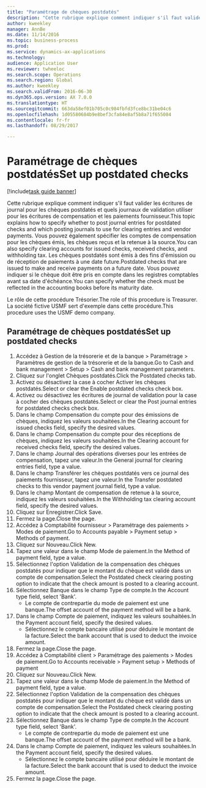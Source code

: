 ```yaml
--- 
title: "Paramétrage de chèques postdatés"
description: "Cette rubrique explique comment indiquer s'il faut valider les écritures de journal pour les chèques postdatés et quels journaux de validation utiliser pour les écritures de compensation et les paiements fournisseur."
author: kweekley
manager: AnnBe
ms.date: 11/14/2016
ms.topic: business-process
ms.prod: 
ms.service: dynamics-ax-applications
ms.technology: 
audience: Application User
ms.reviewer: twheeloc
ms.search.scope: Operations
ms.search.region: Global
ms.author: kweekley
ms.search.validFrom: 2016-06-30
ms.dyn365.ops.version: AX 7.0.0
ms.translationtype: HT
ms.sourcegitcommit: 663da58ef01b705c0c984fbfd3fce8bc31be04c6
ms.openlocfilehash: 1d05580684b9e8bef3cfa84e8af5b8a71f655084
ms.contentlocale: fr-fr
ms.lasthandoff: 08/29/2017

---
```

# <a name="set-up-postdated-checks"></a><span data-ttu-id="ef3ef-103">Paramétrage de chèques postdatés</span><span class="sxs-lookup"><span data-stu-id="ef3ef-103">Set up postdated checks</span></span>

[!include[task guide banner](../../includes/task-guide-banner.md)]

<span data-ttu-id="ef3ef-104">Cette rubrique explique comment indiquer s'il faut valider les écritures de journal pour les chèques postdatés et quels journaux de validation utiliser pour les écritures de compensation et les paiements fournisseur.</span><span class="sxs-lookup"><span data-stu-id="ef3ef-104">This topic explains how to specify whether to post journal entries for postdated checks and which posting journals to use for clearing entries and vendor payments.</span></span> <span data-ttu-id="ef3ef-105">Vous pouvez également spécifier les comptes de compensation pour les chèques émis, les chèques reçus et la retenue à la source.</span><span class="sxs-lookup"><span data-stu-id="ef3ef-105">You can also specify clearing accounts for issued checks, received checks, and withholding tax.</span></span> <span data-ttu-id="ef3ef-106">Les chèques postdatés sont émis à des fins d'émission ou de réception de paiements à une date future.</span><span class="sxs-lookup"><span data-stu-id="ef3ef-106">Postdated checks that are issued to make and receive payments on a future date.</span></span> <span data-ttu-id="ef3ef-107">Vous pouvez indiquer si le chèque doit être pris en compte dans les registres comptables avant sa date d'échéance.</span><span class="sxs-lookup"><span data-stu-id="ef3ef-107">You can specify whether the check must be reflected in the accounting books before its maturity date.</span></span>



<span data-ttu-id="ef3ef-108">Le rôle de cette procédure Trésorier.</span><span class="sxs-lookup"><span data-stu-id="ef3ef-108">The role of this procedure is Treasurer.</span></span> <span data-ttu-id="ef3ef-109">La société fictive USMF sert d'exemple dans cette procédure.</span><span class="sxs-lookup"><span data-stu-id="ef3ef-109">This procedure uses the USMF demo company.</span></span>


## <a name="set-up-postdated-checks"></a><span data-ttu-id="ef3ef-110">Paramétrage de chèques postdatés</span><span class="sxs-lookup"><span data-stu-id="ef3ef-110">Set up postdated checks</span></span>
1. <span data-ttu-id="ef3ef-111">Accédez à Gestion de la trésorerie et de la banque > Paramétrage > Paramètres de gestion de la trésorerie et de la banque.</span><span class="sxs-lookup"><span data-stu-id="ef3ef-111">Go to Cash and bank management > Setup > Cash and bank management parameters.</span></span>
2. <span data-ttu-id="ef3ef-112">Cliquez sur l'onglet Chèques postdatés.</span><span class="sxs-lookup"><span data-stu-id="ef3ef-112">Click the Postdated checks tab.</span></span>
3. <span data-ttu-id="ef3ef-113">Activez ou désactivez la case à cocher Activer les chèques postdatés.</span><span class="sxs-lookup"><span data-stu-id="ef3ef-113">Select or clear the Enable postdated checks check box.</span></span>
4. <span data-ttu-id="ef3ef-114">Activez ou désactivez les écritures de journal de validation pour la case à cocher des chèques postdatés.</span><span class="sxs-lookup"><span data-stu-id="ef3ef-114">Select or clear the Post journal entries for postdated checks check box.</span></span>
5. <span data-ttu-id="ef3ef-115">Dans le champ Compensation du compte pour des émissions de chèques, indiquez les valeurs souhaitées.</span><span class="sxs-lookup"><span data-stu-id="ef3ef-115">In the Clearing account for issued checks field, specify the desired values.</span></span>
6. <span data-ttu-id="ef3ef-116">Dans le champ Compensation du compte pour des réceptions de chèques, indiquez les valeurs souhaitées.</span><span class="sxs-lookup"><span data-stu-id="ef3ef-116">In the Clearing account for received checks field, specify the desired values.</span></span>
7. <span data-ttu-id="ef3ef-117">Dans le champ Journal des opérations diverses pour les entrées de compensation, tapez une valeur.</span><span class="sxs-lookup"><span data-stu-id="ef3ef-117">In the General journal for clearing entries field, type a value.</span></span>
8. <span data-ttu-id="ef3ef-118">Dans le champ Transférer les chèques postdatés vers ce journal des paiements fournisseur, tapez une valeur.</span><span class="sxs-lookup"><span data-stu-id="ef3ef-118">In the Transfer postdated checks to this vendor payment journal field, type a value.</span></span>
9. <span data-ttu-id="ef3ef-119">Dans le champ Montant de compensation de retenue à la source, indiquez les valeurs souhaitées.</span><span class="sxs-lookup"><span data-stu-id="ef3ef-119">In the Withholding tax clearing account field, specify the desired values.</span></span>
10. <span data-ttu-id="ef3ef-120">Cliquez sur Enregistrer.</span><span class="sxs-lookup"><span data-stu-id="ef3ef-120">Click Save.</span></span>
11. <span data-ttu-id="ef3ef-121">Fermez la page.</span><span class="sxs-lookup"><span data-stu-id="ef3ef-121">Close the page.</span></span>
12. <span data-ttu-id="ef3ef-122">Accédez à Comptabilité fournisseur > Paramétrage des paiements > Modes de paiement.</span><span class="sxs-lookup"><span data-stu-id="ef3ef-122">Go to Accounts payable > Payment setup > Methods of payment.</span></span>
13. <span data-ttu-id="ef3ef-123">Cliquez sur Nouveau.</span><span class="sxs-lookup"><span data-stu-id="ef3ef-123">Click New.</span></span>
14. <span data-ttu-id="ef3ef-124">Tapez une valeur dans le champ Mode de paiement.</span><span class="sxs-lookup"><span data-stu-id="ef3ef-124">In the Method of payment field, type a value.</span></span>
15. <span data-ttu-id="ef3ef-125">Sélectionnez l'option Validation de la compensation des chèques postdatés pour indiquer que le montant du chèque est validé dans un compte de compensation.</span><span class="sxs-lookup"><span data-stu-id="ef3ef-125">Select the Postdated check clearing posting option to indicate that the check amount is posted to a clearing account.</span></span>
16. <span data-ttu-id="ef3ef-126">Sélectionnez Banque dans le champ Type de compte.</span><span class="sxs-lookup"><span data-stu-id="ef3ef-126">In the Account type field, select 'Bank'.</span></span>
    * <span data-ttu-id="ef3ef-127">Le compte de contrepartie du mode de paiement est une banque.</span><span class="sxs-lookup"><span data-stu-id="ef3ef-127">The offset account of the payment method will be a bank.</span></span>  
17. <span data-ttu-id="ef3ef-128">Dans le champ Compte de paiement, indiquez les valeurs souhaitées.</span><span class="sxs-lookup"><span data-stu-id="ef3ef-128">In the Payment account field, specify the desired values.</span></span>
    * <span data-ttu-id="ef3ef-129">Sélectionnez le compte bancaire utilisé pour déduire le montant de la facture.</span><span class="sxs-lookup"><span data-stu-id="ef3ef-129">Select the bank account that is used to deduct the invoice amount.</span></span>  
18. <span data-ttu-id="ef3ef-130">Fermez la page.</span><span class="sxs-lookup"><span data-stu-id="ef3ef-130">Close the page.</span></span>
19. <span data-ttu-id="ef3ef-131">Accédez à Comptabilité client > Paramétrage des paiements > Modes de paiement.</span><span class="sxs-lookup"><span data-stu-id="ef3ef-131">Go to Accounts receivable > Payment setup > Methods of payment</span></span>
20. <span data-ttu-id="ef3ef-132">Cliquez sur Nouveau.</span><span class="sxs-lookup"><span data-stu-id="ef3ef-132">Click New.</span></span>
21. <span data-ttu-id="ef3ef-133">Tapez une valeur dans le champ Mode de paiement.</span><span class="sxs-lookup"><span data-stu-id="ef3ef-133">In the Method of payment field, type a value.</span></span>
22. <span data-ttu-id="ef3ef-134">Sélectionnez l'option Validation de la compensation des chèques postdatés pour indiquer que le montant du chèque est validé dans un compte de compensation.</span><span class="sxs-lookup"><span data-stu-id="ef3ef-134">Select the Postdated check clearing posting option to indicate that the check amount is posted to a clearing account.</span></span>
23. <span data-ttu-id="ef3ef-135">Sélectionnez Banque dans le champ Type de compte.</span><span class="sxs-lookup"><span data-stu-id="ef3ef-135">In the Account type field, select 'Bank'.</span></span>
    * <span data-ttu-id="ef3ef-136">Le compte de contrepartie du mode de paiement est une banque.</span><span class="sxs-lookup"><span data-stu-id="ef3ef-136">The offset account of the payment method will be a bank.</span></span>  
24. <span data-ttu-id="ef3ef-137">Dans le champ Compte de paiement, indiquez les valeurs souhaitées.</span><span class="sxs-lookup"><span data-stu-id="ef3ef-137">In the Payment account field, specify the desired values.</span></span>
    * <span data-ttu-id="ef3ef-138">Sélectionnez le compte bancaire utilisé pour déduire le montant de la facture.</span><span class="sxs-lookup"><span data-stu-id="ef3ef-138">Select the bank account that is used to deduct the invoice amount.</span></span>  
25. <span data-ttu-id="ef3ef-139">Fermez la page.</span><span class="sxs-lookup"><span data-stu-id="ef3ef-139">Close the page.</span></span>


